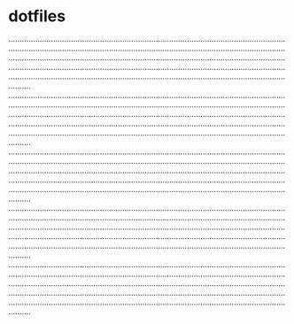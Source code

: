 # dotfiles

······················································································································································································································································································································································································································································································································································································································································
······················································································································································································································································································································································································································································································································································································································································
······················································································································································································································································································································································································································································································································································································································································
······················································································································································································································································································································································································································································································································································································································································
······················································································································································································································································································································································································································································································································································································································································
